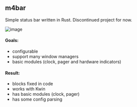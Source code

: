 ## m4bar
Simple status bar written in Rust. Discontinued project for now.

![image](https://user-images.githubusercontent.com/43048524/150657947-163fce61-5f61-48f6-968d-78af3450dceb.png)

#### Goals:
- configurable
- support many window managers
- basic modules (clock, pager and hardware indicators)

#### Result:
- blocks fixed in code
- works with Kwin
- has basic modules (clock, pager)
- has some config parsing
